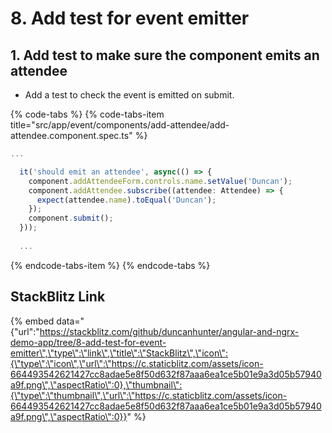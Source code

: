 # 8. Add test for event emitter

## 1. Add test to make sure the component emits an attendee

* Add a test to check the event is emitted on submit.

{% code-tabs %}
{% code-tabs-item title="src/app/event/components/add-attendee/add-attendee.component.spec.ts" %}
```typescript
...

  it('should emit an attendee', async(() => {
    component.addAttendeeForm.controls.name.setValue('Duncan');
    component.addAttendee.subscribe((attendee: Attendee) => {
      expect(attendee.name).toEqual('Duncan');
    });
    component.submit();
  }));
  
  ...

```
{% endcode-tabs-item %}
{% endcode-tabs %}

## StackBlitz Link

{% embed data="{\"url\":\"https://stackblitz.com/github/duncanhunter/angular-and-ngrx-demo-app/tree/8-add-test-for-event-emitter\",\"type\":\"link\",\"title\":\"StackBlitz\",\"icon\":{\"type\":\"icon\",\"url\":\"https://c.staticblitz.com/assets/icon-664493542621427cc8adae5e8f50d632f87aaa6ea1ce5b01e9a3d05b57940a9f.png\",\"aspectRatio\":0},\"thumbnail\":{\"type\":\"thumbnail\",\"url\":\"https://c.staticblitz.com/assets/icon-664493542621427cc8adae5e8f50d632f87aaa6ea1ce5b01e9a3d05b57940a9f.png\",\"aspectRatio\":0}}" %}



